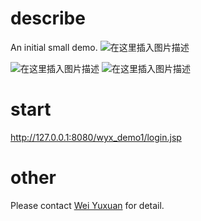 ﻿# describe
An initial small demo.
![在这里插入图片描述](https://img-blog.csdnimg.cn/20200430215226558.png?x-oss-process=image/watermark,type_ZmFuZ3poZW5naGVpdGk,shadow_10,text_aHR0cHM6Ly9ibG9nLmNzZG4ubmV0L3FxXzM2MjYwOTc0,size_16,color_FFFFFF,t_70)

![在这里插入图片描述](https://img-blog.csdnimg.cn/20200430215205412.png?x-oss-process=image/watermark,type_ZmFuZ3poZW5naGVpdGk,shadow_10,text_aHR0cHM6Ly9ibG9nLmNzZG4ubmV0L3FxXzM2MjYwOTc0,size_16,color_FFFFFF,t_70)
![在这里插入图片描述](https://img-blog.csdnimg.cn/20200430215432248.png?x-oss-process=image/watermark,type_ZmFuZ3poZW5naGVpdGk,shadow_10,text_aHR0cHM6Ly9ibG9nLmNzZG4ubmV0L3FxXzM2MjYwOTc0,size_16,color_FFFFFF,t_70)

# start
http://127.0.0.1:8080/wyx_demo1/login.jsp
# other
Please contact [Wei Yuxuan](https://blog.csdn.net/qq_36260974) for detail.
